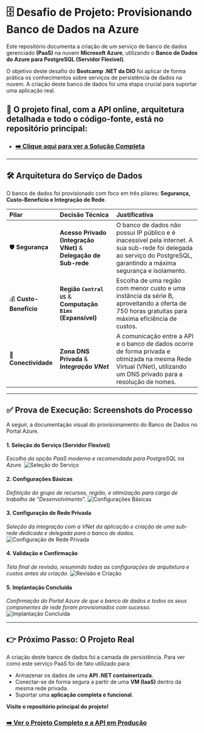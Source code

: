 # 🗄️ Desafio de Projeto: Provisionando Banco de Dados na Azure

Este repositório documenta a criação de um serviço de banco de dados gerenciado **(PaaS)** na nuvem **Microsoft Azure**, utilizando o **Banco de Dados do Azure para PostgreSQL (Servidor Flexível)**.

O objetivo deste desafio do **Bootcamp .NET da DIO** foi aplicar de forma prática os conhecimentos sobre serviços de persistência de dados na nuvem. A criação deste banco de dados foi uma etapa crucial para suportar uma aplicação real.

## 🚀 **O projeto final, com a API online, arquitetura detalhada e todo o código-fonte, está no repositório principal:**
- ### [➡️ Clique aqui para ver a Solução Completa](https://github.com/GustavoHerreira/todoapp-trilha-dotnet-api-desafio)

---

## 🛠️ Arquitetura do Serviço de Dados

O banco de dados foi provisionado com foco em três pilares: **Segurança, Custo-Benefício e Integração de Rede**.

| Pilar | Decisão Técnica | Justificativa |
| :--- | :--- | :--- |
| 🛡️ **Segurança** | **Acesso Privado (Integração VNet)** & **Delegação de Sub-rede** | O banco de dados não possui IP público e é inacessível pela internet. A sua sub-rede foi delegada ao serviço do PostgreSQL, garantindo a máxima segurança e isolamento. |
| 💰 **Custo-Benefício** | **Região `Central US`** & **Computação `B1ms` (Expansível)** | Escolha de uma região com menor custo e uma instância da série B, aproveitando a oferta de 750 horas gratuitas para máxima eficiência de custos. |
| 🔗 **Conectividade** | **Zona DNS Privada** & ***Integração VNet*** | A comunicação entre a API e o banco de dados ocorre de forma privada e otimizada na mesma Rede Virtual (VNet), utilizando um DNS privado para a resolução de nomes. |

---

## ✅ Prova de Execução: Screenshots do Processo

A seguir, a documentação visual do provisionamento do Banco de Dados no Portal Azure.

#### 1. Seleção do Serviço (Servidor Flexível)
*Escolha da opção PaaS moderna e recomendada para PostgreSQL na Azure.*
![Seleção do Serviço](./images/db_0_creation_selectionofdb.jpg)

#### 2. Configurações Básicas
*Definição do grupo de recursos, região, e otimização para carga de trabalho de "Desenvolvimento".*
![Configurações Básicas](./images/db_1_creation_Basico.jpg)

#### 3. Configuração de Rede Privada
*Seleção da integração com a VNet da aplicação e criação de uma sub-rede dedicada e delegada para o banco de dados.*
![Configuração de Rede Privada](./images/db_6_creation_Rede_subrede_configurada_e_delegada.jpg)

#### 4. Validação e Confirmação
*Tela final de revisão, resumindo todas as configurações de arquitetura e custos antes da criação.*
![Revisão e Criação](./images/db_7_creation_revisao.jpg)

#### 5. Implantação Concluída
*Confirmação do Portal Azure de que o banco de dados e todos os seus componentes de rede foram provisionados com sucesso.*
![Implantação Concluída](./images/db_9_creation_implantacao_concluida.jpg)

---

## 👉 Próximo Passo: O Projeto Real

A criação deste banco de dados foi a camada de persistência. Para ver como este serviço PaaS foi de fato utilizado para:
* Armazenar os dados de uma **API .NET containerizada**.
* Conectar-se de forma segura a partir de uma **VM (IaaS)** dentro da mesma rede privada.
* Suportar uma **aplicação completa e funcional**.

**Visite o repositório principal do projeto!**

### [➡️ Ver o Projeto Completo e a API em Produção](https://github.com/GustavoHerreira/todoapp-trilha-dotnet-api-desafio)
